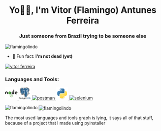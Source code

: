 <h1 align="center">Yo👋🥸, I'm Vitor (Flamingo) Antunes Ferreira</h1>
<h3 align="center">Just someone from Brazil trying to be someone else</h3>

<p align="left"> <img src="https://komarev.com/ghpvc/?username=flamingolindo&label=Profile%20views&colorblueviolet&style=for-the-badge" alt="flamingolindo" /> </p>

- 🤠 Fun fact: **I'm not dead (yet)**

<p align="left">
<a href="https://linkedin.com/in/vitor ferreira" target="blank"><img align="center" src="https://raw.githubusercontent.com/rahuldkjain/github-profile-readme-generator/master/src/images/icons/Social/linked-in-alt.svg" alt="vitor ferreira" height="30" width="40" /></a>
</p>

<h3 align="left">Languages and Tools:</h3>
<p align="left"> <a href="https://nodejs.org" target="_blank" rel="noreferrer"> <img src="https://raw.githubusercontent.com/devicons/devicon/master/icons/nodejs/nodejs-original-wordmark.svg" alt="nodejs" width="40" height="40"/> </a> <a href="https://www.postgresql.org" target="_blank" rel="noreferrer"> <img src="https://raw.githubusercontent.com/devicons/devicon/master/icons/postgresql/postgresql-original-wordmark.svg" alt="postgresql" width="40" height="40"/> </a> <a href="https://postman.com" target="_blank" rel="noreferrer"> <img src="https://www.vectorlogo.zone/logos/getpostman/getpostman-icon.svg" alt="postman" width="40" height="40"/> </a> <a href="https://www.python.org" target="_blank" rel="noreferrer"> <img src="https://raw.githubusercontent.com/devicons/devicon/master/icons/python/python-original.svg" alt="python" width="40" height="40"/> </a> <a href="https://www.selenium.dev" target="_blank" rel="noreferrer"> <img src="https://raw.githubusercontent.com/detain/svg-logos/780f25886640cef088af994181646db2f6b1a3f8/svg/selenium-logo.svg" alt="selenium" width="40" height="40"/> </a> </p>

<p><img align="left" src="https://github-readme-stats.vercel.app/api/top-langs?username=flamingolindo&show_icons=true&locale=en&layout=compact" alt="flamingolindo" /></p>

<p>&nbsp;<img align="center" src="https://github-readme-stats.vercel.app/api?username=flamingolindo&show_icons=true&locale=en" alt="flamingolindo" /></p>

<p>The most used languages and tools graph is lying, it says all of that stuff, because of a project that I made using pyinstaller</p>
